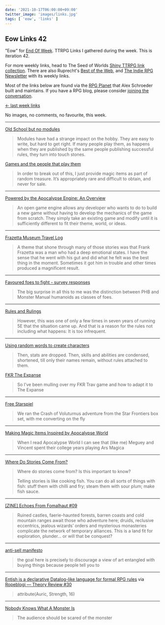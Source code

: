 ```yaml
---
date: '2021-10-17T06:00:00+09:00'
twitter_image: 'images/links.jpg'
tags: [ 'eow', 'links' ]
---
```


## Eow Links 42

"Eow" for [End Of Week](/#eow). TTRPG Links I gathered during the week. This is iteration 42.

For more weekly links, head to The Seed of Worlds [Shiny TTRPG link collection](https://seedofworlds.blogspot.com/search/label/weekly%20links). There are also Ruprecht's [Best of the Web](https://ruprechtsrpg.blogspot.com/search/label/Best%20of%20the%20Web), and [The Indie RPG Newsletter](https://ttrpg.substack.com/) with its weekly links.

Most of the links below are found via the [RPG Planet](https://campaignwiki.org/rpg/) that Alex Schroeder built and maintains. If you have a RPG blog, please consider [joining the conversation](https://campaignwiki.org/wiki/Planet/Please_join!).

[← last week links](20211009.html?t=Eow_Links_41&f=eow42)

No images, no comments, no favourite, this week.

<hr/>

[Old School but no modules](https://alexschroeder.ch/wiki/2021-10-11_Old_School_but_no_modules)

> Modules have had a strange impact on the hobby. They are easy to write, but hard to get right. If many people play them, as happens when they are published by the same people publishing successful rules, they turn into touch stones.

[Games and the people that play them](https://alexschroeder.ch/wiki/2021-10-15_Games_and_the_people_that_play_them)

> In order to break out of this, I just provide magic items as part of random treasure. It’s appropriately rare and difficult to obtain, and never for sale.

<hr/>

[Powered by the Apocalypse Engine: An Overview](https://deathtrap-games.blogspot.com/2021/10/powered-by-apocalypse-engine-overview.html)

> An open game engine allows any developer who wants to do to build a new game without having to develop the mechanics of the game from scratch. They simply take an existing game and modify until it is sufficiently different to fit their theme, world, or ideas.

<hr/>

[Frazetta Museum Travel Log](https://grumpywizard.home.blog/2021/10/14/frazetta-museum-travel-log/)

> A theme that shone through many of those stories was that Frank Frazetta was a man who had a deep emotional states. I have the sense that he went with his gut and did what he felt was the best thing in the moment. Sometimes it got him in trouble and other times produced a magnificent result.

<hr/>

[Favoured foes to fight - survey responses](https://seedofworlds.blogspot.com/2021/10/favoured-foes-to-fight-survey-responses.html)

> The big surprise in all this to me was the distinction between PHB and Monster Manual humanoids as classes of foes.

<hr/>

[Rules and Rulings](https://merricb.com/2021/10/13/rules-and-rulings/)

> However, this was one of only a few times in seven years of running 5E that the situation came up. And that is a reason for the rules not including what happens: It is too infrequent.

<hr/>

[Using random words to create characters](https://darkwormcolt.wordpress.com/2021/10/12/using-random-words-to-create-characters/)

> Then, stats are dropped. Then, skills and abilities are condensed, shortened, till only their names remain, without rules attached to them.

[FKR The Expanse](https://darkwormcolt.wordpress.com/2021/10/15/fkr-the-expanse/)

> So I’ve been mulling over my FKR Trav game and how to adapt it to The Expanse

<hr/>

[Free Starspiel](https://abominablefancy.blogspot.com/2021/10/free-starspiel.html)

> We ran the Crash of Voluturnus adventure from the Star Frontiers box set, with me converting on the fly

<hr/>

[Making Magic Items Inspired by Apocalypse World](https://githyankidiaspora.wordpress.com/2021/10/12/making-magic-items-inspired-by-apocalypse-world/)

> When I read Apocalypse World I can see that (like me) Meguey and Vincent spent their college years playing Ars Magica

<hr/>

[Where Do Stories Come From?](https://zedecksiew.tumblr.com/post/664710951496548352)

> Where do stories come from? Is this important to know?
>
> Telling stories is like cooking fish. You can do all sorts of things with fish: stuff them with chilli and fry; steam them with sour plum; make fish sauce.

<hr/>

[[ZINE] Echoes From Fomalhaut #09](https://beyondfomalhaut.blogspot.com/2021/10/zine-echoes-from-fomalhaut-09-now.html)

> Ruined castles, faerie-haunted forests, barren coasts and cold mountain ranges await those who adventure here; druids, reclusive eccentrics, jealous wizards’ orders and mysterious monasteries complicate the network of temporary alliances. This is a land fit for exploration, plunder... or will that be conquest?

<hr/>

[anti-sell manifesto](https://chiquitafajita.blogspot.com/2021/10/anti-sell-manifesto.html)

> the goal here is precisely to discourage a view of art entangled with buying things because people tell you to

<hr/>

[Entish is a declarative Datalog-like language for formal RPG rules](https://github.com/etherealmachine/entish) via [Ropeblogi — Theory Review #30](https://ropeblogi.wordpress.com/2021/10/16/theory-review-30/)

> attribute(Auric, Strength, 16)

<hr/>

[Nobody Knows What A Monster Is](https://thelovelydark.blogspot.com/2021/10/nobody-knows-what-monster-is.html)

> The audience should be scared of the monster

